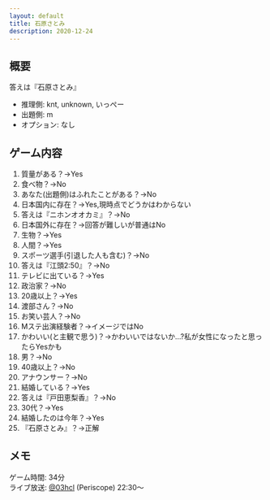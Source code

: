 ```yaml
---
layout: default
title: 石原さとみ
description: 2020-12-24
---
```


## 概要

答えは『石原さとみ』

- 推理側: knt, unknown, いっぺー
- 出題側: m
- オプション: なし

## ゲーム内容

1. 質量がある？→Yes
2. 食べ物？→No
3. あなた(出題側)はふれたことがある？→No
4. 日本国内に存在？→Yes,現時点でどうかはわからない
5. 答えは『ニホンオオカミ』？→No
6. 日本国外に存在？→回答が難しいが普通はNo
7. 生物？→Yes
8. 人間？→Yes
9. スポーツ選手(引退した人も含む)？→No
10. 答えは『江頭2:50』？→No
11. テレビに出ている？→Yes
12. 政治家？→No
13. 20歳以上？→Yes
14. 渡部さん？→No
15. お笑い芸人？→No
16. Mステ出演経験者？→イメージではNo
17. かわいい(と主観で思う)？→かわいいではないか…?私が女性になったと思ったらYesかも
18. 男？→No
19. 40歳以上？→No
20. アナウンサー？→No
21. 結婚している？→Yes
22. 答えは『戸田恵梨香』？→No
23. 30代？→Yes
24. 結婚したのは今年？→Yes
25. 『石原さとみ』？→正解

## メモ

ゲーム時間: 34分  
ライブ放送: [@03hcl](https://www.periscope.tv/03hcl/1djGXqDbONVJZ?t=22m30s) (Periscope) 22:30～
